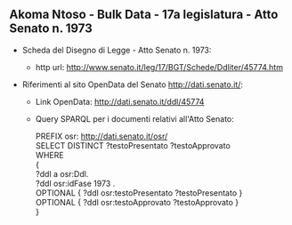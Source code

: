 ## Akoma Ntoso - Bulk Data - 17a legislatura - Atto Senato n. 1973 ##

* Scheda del Disegno di Legge - Atto Senato n. 1973:
	* http url: http://www.senato.it/leg/17/BGT/Schede/Ddliter/45774.htm

* Riferimenti al sito OpenData del Senato http://dati.senato.it/:
	* Link OpenData: http://dati.senato.it/ddl/45774
	* Query SPARQL per i documenti relativi all'Atto Senato:

        PREFIX osr: <http://dati.senato.it/osr/>  
		SELECT DISTINCT ?testoPresentato ?testoApprovato  
		WHERE  
		{  
		    ?ddl a osr:Ddl.  
		    ?ddl osr:idFase 1973 .  
		    OPTIONAL { ?ddl osr:testoPresentato ?testoPresentato }  
		    OPTIONAL { ?ddl osr:testoApprovato ?testoApprovato }  
		}
		